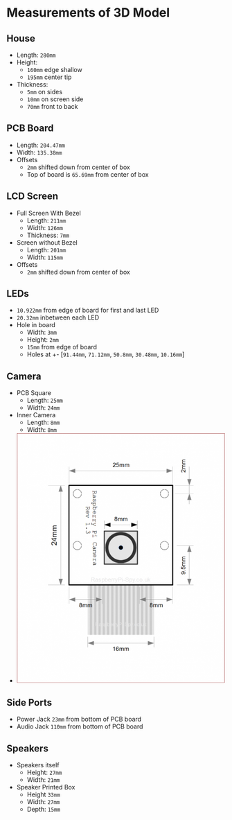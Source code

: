# Measurements of 3D Model

## House

- Length: `280mm`
- Height:
  - `160mm` edge shallow
  - `195mm` center tip
- Thickness:
  - `5mm` on sides
  - `10mm` on screen side
  - `70mm` front to back

## PCB Board

- Length: `204.47mm`
- Width: `135.38mm`
- Offsets
  - `2mm` shifted down from center of box
  - Top of board is `65.69mm` from center of box
  
## LCD Screen

- Full Screen With Bezel
  - Length: `211mm`
  - Width: `126mm`
  - Thickness: `7mm`
- Screen without Bezel
  - Length: `201mm`
  - Width: `115mm`
- Offsets
  - `2mm` shifted down from center of box

## LEDs

- `10.922mm` from edge of board for first and last LED
- `20.32mm` inbetween each LED
- Hole in board
  - Width: `3mm`
  - Height: `2mm`
  - `15mm` from edge of board
  - Holes at +- [`91.44mm`, `71.12mm`, `50.8mm`, `30.48mm`, `10.16mm`]

## Camera

- PCB Square
  - Length: `25mm`
  - Width: `24mm`
- Inner Camera
  - Length: `8mm`
  - Width: `8mm`
- ![Camera](./diagrams/camera.png)
 
## Side Ports
 
- Power Jack `23mm` from bottom of PCB board
- Audio Jack `110mm` from bottom of PCB board

## Speakers

- Speakers itself
  - Height: `27mm`
  - Width: `21mm`
- Speaker Printed Box
  - Height `33mm`
  - Width: `27mm`
  - Depth: `15mm`
